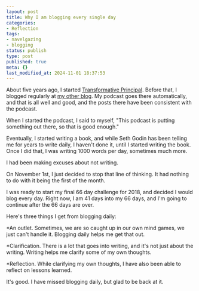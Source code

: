 ```yaml
---
layout: post
title: Why I am blogging every single day
categories:
- Reflection
tags:
- navelgazing
- blogging
status: publish
type: post
published: true
meta: {}
last_modified_at: 2024-11-01 18:37:53
---
```


About five years ago, I started 
[Transformative Principal](http://transformativeprincipal.org). Before that, I blogged regularly at 
[my other blog](http://mrjonesed.blogspot.com). My podcast goes there automatically, and that is all well and good, and the posts there have been consistent with the podcast.

When I started the podcast, I said to myself, "This podcast is putting something out there, so that is good enough."

Eventually, I started writing a book, and while Seth Godin has been telling me for years to write daily, I haven't done it, until I started writing the book. Once I did that, I was writing 1000 words per day, sometimes much more.

I had been making excuses about not writing.

On November 1st, I just decided to stop that line of thinking. It had nothing to do with it being the first of the month.

I was ready to start my final 66 day challenge for 2018, and decided I would blog every day. Right now, I am 41 days into my 66 days, and I'm going to continue after the 66 days are over.

Here's three things I get from blogging daily:

*An outlet. Sometimes, we are so caught up in our own mind games, we just can't handle it. Blogging daily helps me get that out.


*Clarification. There is a lot that goes into writing, and it's not just about the writing. Writing helps me clarify some of my own thoughts.


*Reflection. While clarifying my own thoughts, I have also been able to reflect on lessons learned.

It's good. I have missed blogging daily, but glad to be back at it.
